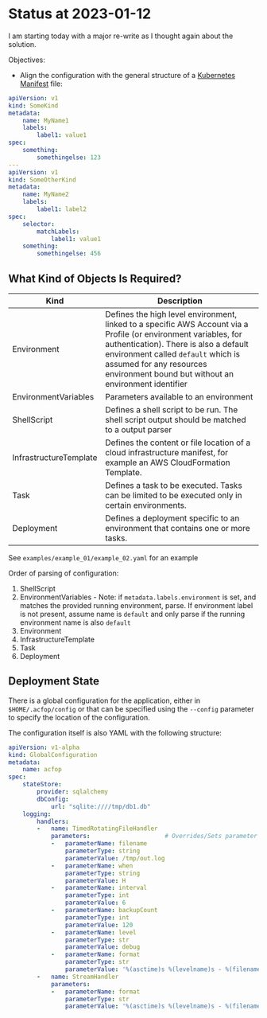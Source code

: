 # Status at 2023-01-12

I am starting today with a major re-write as I thought again about the solution.

Objectives:

* Align the configuration with the general structure of a [Kubernetes Manifest](https://kubernetes.io/docs/concepts/overview/working-with-objects/kubernetes-objects/) file:

```yaml
apiVersion: v1
kind: SomeKind
metadata:
    name: MyName1
    labels:
        label1: value1
spec:
    something:
        somethingelse: 123
---
apiVersion: v1
kind: SomeOtherKind
metadata:
    name: MyName2
    labels:
        label1: label2
spec:
    selector:
        matchLabels:
            label1: value1
    something:
        somethingelse: 456
```

## What Kind of Objects Is Required?

| Kind                      | Description                                                                                                                                                                                                                                                                        |
|---------------------------|------------------------------------------------------------------------------------------------------------------------------------------------------------------------------------------------------------------------------------------------------------------------------------|
| Environment               | Defines the high level environment, linked to a specific AWS Account via a Profile (or environment variables, for authentication). There is also a default environment called `default` which is assumed for any resources environment bound but without an environment identifier |
| EnvironmentVariables      | Parameters available to an environment                                                                                                                                                                                                                                             |
| ShellScript               | Defines a shell script to be run. The shell script output should be matched to a output parser                                                                                                                                                                                     |
| InfrastructureTemplate    | Defines the content or file location of a cloud infrastructure manifest, for example an AWS CloudFormation Template.                                                                                                                                                               |
| Task                      | Defines a task to be executed. Tasks can be limited to be executed only in certain environments.                                                                                                                                                                                   |
| Deployment                | Defines a deployment specific to an environment that contains one or more tasks.                                                                                                                                                                                                   |

See `examples/example_01/example_02.yaml` for an example

Order of parsing of configuration:

1. ShellScript
2. EnvironmentVariables - Note: if `metadata.labels.environment` is set, and matches the provided running environment, parse. If environment label is not present, assume name is `default` and only parse if the running environment name is also `default`
3. Environment 
4. InfrastructureTemplate
5. Task
6. Deployment

## Deployment State

There is a global configuration for the application, either in `$HOME/.acfop/config` or that can be specified using the `--config` parameter to specify the location of the configuration.

The configuration itself is also YAML with the following structure:

```yaml
apiVersion: v1-alpha
kind: GlobalConfiguration
metadata:
    name: acfop
spec:
    stateStore:
        provider: sqlalchemy
        dbConfig:
            url: "sqlite:////tmp/db1.db"
    logging:
        handlers:
        -   name: TimedRotatingFileHandler
            parameters:                     # Overrides/Sets parameter values for the handler
            -   parameterName: filename
                parameterType: string
                parameterValue: /tmp/out.log
            -   parameterName: when
                parameterType: string
                parameterValue: H
            -   parameterName: interval
                parameterType: int
                parameterValue: 6
            -   parameterName: backupCount
                parameterType: int
                parameterValue: 120
            -   parameterName: level
                parameterType: str
                parameterValue: debug
            -   parameterName: format
                parameterType: str
                parameterValue: '%(asctime)s %(levelname)s - %(filename)s %(funcName)s:%(lineno)d - %(message)s'
        -   name: StreamHandler
            parameters:
            -   parameterName: format
                parameterType: str
                parameterValue: '%(asctime)s %(levelname)s - %(filename)s %(funcName)s:%(lineno)d - %(message)s'

```
